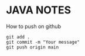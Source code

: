 # JAVA NOTES

How to push on github
```
git add .
git commit -m "Your message"
git push origin main
```
